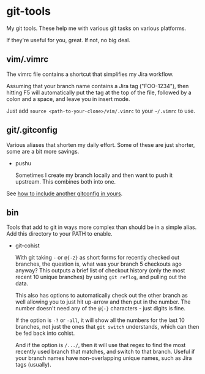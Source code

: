 # git-tools

My git tools. These help me with various git tasks on various platforms.

If they're useful for you, great. If not, no big deal.


## vim/.vimrc

The vimrc file contains a shortcut that simplifies my Jira workflow.

Assuming that your branch name contains a Jira tag ("FOO-1234"), then hitting
F5 will automatically put the tag at the top of the file, followed by a colon
and a space, and leave you in insert mode.

Just add `source <path-to-your-clone>/vim/.vimrc` to your `~/.vimrc` to use.

## git/.gitconfig

Various aliases that shorten my daily effort. Some of these are just shorter,
some are a bit more savings.

* pushu

  Sometimes I create my branch locally and then want to push it upstream. This
  combines both into one.

See [how to include another gitconfig in yours](https://stackoverflow.com/questions/1557183/is-it-possible-to-include-a-file-in-your-gitconfig).

## bin

Tools that add to git in ways more complex than should be in a simple alias. Add this
directory to your PATH to enable.

* git-cohist

  With git taking `-` or `@{-2}` as short forms for recently checked out branches,
  the question is, what was your branch 5 checkouts ago anyway? This outputs a brief
  list of checkout history (only the most recent 10 unique branches) by using
  `git reflog`, and pulling out the data.

  This also has options to automatically check out the other branch as well allowing
  you to just hit up-arrow and then put in the number. The number doesn't need any
  of the `@{-}` characters - just digits is fine.

  If the option is `-?` or `-all`, it will show all the numbers for the last 10
  branches, not just the ones that `git switch` understands, which can then be fed
  back into cohist.

  And if the option is `/.../`, then it will use that regex to find the most recently
  used branch that matches, and switch to that branch. Useful if your branch names have
  non-overlapping unique names, such as Jira tags (usually).
